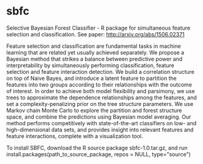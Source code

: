 # sbfc
Selective Bayesian Forest Classifier - R package for simultaneous feature selection and classification. See paper: http://arxiv.org/abs/1506.02371

Feature selection and classification are fundamental tasks in machine learning that are related yet usually achieved separately. We propose a Bayesian method that strikes a balance between predictive power and interpretability by simultaneously performing classification, feature selection and feature interaction detection. We build a correlation structure on top of Naive Bayes, and introduce a latent feature to partition the features into two groups according to their relationships with the outcome of interest. In order to achieve both model flexibility and parsimony, we use trees to approximate the dependence relationships among the features, and set a complexity-penalizing prior on the tree structure parameters. We use Markov chain Monte Carlo to explore the partition and forest structure space, and combine the predictions using Bayesian model averaging. Our method performs competitively with state-of-the-art classifiers on low- and high-dimensional data sets, and provides insight into relevant features and feature interactions, complete with a visualization tool.


To install SBFC, download the R source package sbfc-1.0.tar.gz, and run
install.packages(path_to_source_package, repos = NULL, type="source")
